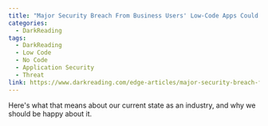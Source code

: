 ```yaml
---
title: "Major Security Breach From Business Users' Low-Code Apps Could Come in 2023, Analysts Warn"
categories:
  - DarkReading
tags:
  - DarkReading
  - Low Code
  - No Code
  - Application Security
  - Threat
link: https://www.darkreading.com/edge-articles/major-security-breach-from-business-users-low-code-apps-could-come-in-2023-analysts-warn
---
```


Here's what that means about our current state as an industry, and why we should be happy about it.
